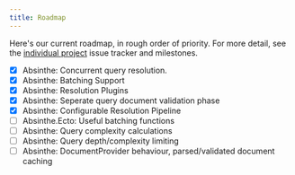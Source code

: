```yaml
---
title: Roadmap
---
```


Here's our current roadmap, in rough order of priority. For more detail, see the
[individual project](/projects) issue tracker and milestones.

- [x] Absinthe: Concurrent query resolution.
- [x] Absinthe: Batching Support
- [x] Absinthe: Resolution Plugins
- [x] Absinthe: Seperate query document validation phase
- [x] Absinthe: Configurable Resolution Pipeline
- [ ] Absinthe.Ecto: Useful batching functions
- [ ] Absinthe: Query complexity calculations
- [ ] Absinthe: Query depth/complexity limiting
- [ ] Absinthe: DocumentProvider behaviour, parsed/validated document caching
